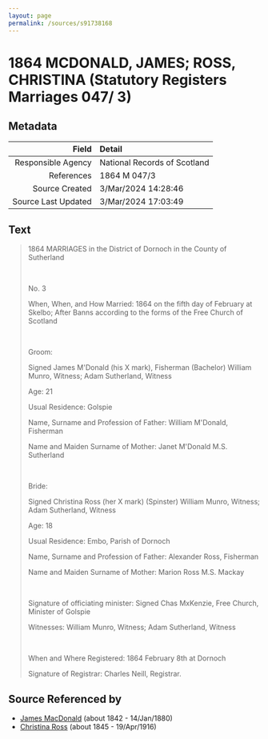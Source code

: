 ```yaml
---
layout: page
permalink: /sources/s91738168
---
```


# 1864 MCDONALD, JAMES; ROSS, CHRISTINA (Statutory Registers Marriages 047/ 3)

## Metadata
Field | Detail
---:|:---
Responsible Agency | National Records of Scotland
References | 1864 M 047/3
Source Created | 3/Mar/2024 14:28:46
Source Last Updated | 3/Mar/2024 17:03:49

## Text

> 1864 MARRIAGES in the District of Dornoch in the County of Sutherland
>
> <br/>
>
> No. 3
>
> When, When, and How Married: 1864 on the fifth day of February at Skelbo; After Banns according to the forms of the Free Church of Scotland
>
> <br/>
>
> Groom:
>
> Signed James M'Donald (his X mark), Fisherman (Bachelor) William Munro, Witness; Adam Sutherland, Witness
>
> Age: 21
>
> Usual Residence: Golspie
>
> Name, Surname and Profession of Father: William M'Donald, Fisherman
>
> Name and Maiden Surname of Mother: Janet M'Donald M.S. Sutherland
>
> <br/>
>
> Bride:
>
> Signed Christina Ross (her X mark) (Spinster) William Munro, Witness; Adam Sutherland, Witness
>
> Age: 18
>
> Usual Residence: Embo, Parish of Dornoch
>
> Name, Surname and Profession of Father: Alexander Ross, Fisherman
>
> Name and Maiden Surname of Mother: Marion Ross M.S. Mackay
>
> <br/>
>
> Signature of officiating minister: Signed Chas MxKenzie, Free Church, Minister of Golspie
>
> Witnesses: William Munro, Witness; Adam Sutherland, Witness
>
> <br/>
>
> When and Where Registered: 1864 February 8th at Dornoch
>
> Signature of Registrar: Charles Neill, Registrar.
>

## Source Referenced by

* [James MacDonald](../people/@74881641@-james-macdonald-b1842-d1880-1-14.md) (about 1842 - 14/Jan/1880)
* [Christina Ross](../people/@81183416@-christina-ross-b1845-d1916-4-19.md) (about 1845 - 19/Apr/1916)
